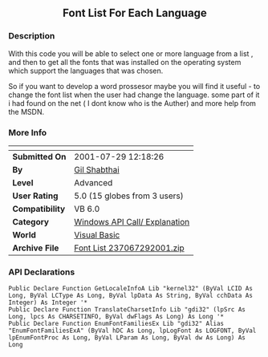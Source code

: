 ﻿<div align="center">

## Font List For Each Language


</div>

### Description

With this code you will be able to select one or more language from a list , and then to get all the fonts that was installed on the operating system which support the languages that was chosen.

So if you want to develop a word prossesor maybe you will find it useful - to change the font list when the user had change the language. some part of it i had found on the net ( I dont know who is the Auther) and more help from the MSDN.
 
### More Info
 


<span>             |<span>
---                |---
**Submitted On**   |2001-07-29 12:18:26
**By**             |[Gil Shabthai](https://github.com/Planet-Source-Code/PSCIndex/blob/master/ByAuthor/gil-shabthai.md)
**Level**          |Advanced
**User Rating**    |5.0 (15 globes from 3 users)
**Compatibility**  |VB 6\.0
**Category**       |[Windows API Call/ Explanation](https://github.com/Planet-Source-Code/PSCIndex/blob/master/ByCategory/windows-api-call-explanation__1-39.md)
**World**          |[Visual Basic](https://github.com/Planet-Source-Code/PSCIndex/blob/master/ByWorld/visual-basic.md)
**Archive File**   |[Font List 237067292001\.zip](https://github.com/Planet-Source-Code/gil-shabthai-font-list-for-each-language__1-25596/archive/master.zip)

### API Declarations

```
Public Declare Function GetLocaleInfoA Lib "kernel32" (ByVal LCID As Long, ByVal LCType As Long, ByVal lpData As String, ByVal cchData As Integer) As Integer '*
Public Declare Function TranslateCharsetInfo Lib "gdi32" (lpSrc As Long, lpcs As CHARSETINFO, ByVal dwFlags As Long) As Long '*
Public Declare Function EnumFontFamiliesEx Lib "gdi32" Alias "EnumFontFamiliesExA" (ByVal hDC As Long, lpLogFont As LOGFONT, ByVal lpEnumFontProc As Long, ByVal LParam As Long, ByVal dw As Long) As Long
```





